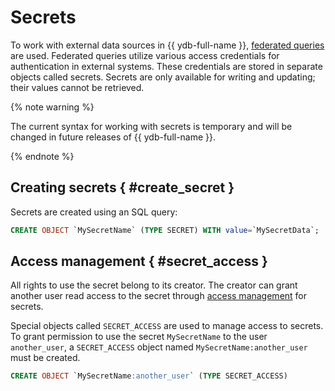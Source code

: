 # Secrets

To work with external data sources in {{ ydb-full-name }}, [federated queries](../federated_query/index.md) are used. Federated queries utilize various access credentials for authentication in external systems. These credentials are stored in separate objects called secrets. Secrets are only available for writing and updating; their values cannot be retrieved.

{% note warning %}

The current syntax for working with secrets is temporary and will be changed in future releases of {{ ydb-full-name }}.

{% endnote %}

## Creating secrets { #create_secret }

Secrets are created using an SQL query:

```sql
CREATE OBJECT `MySecretName` (TYPE SECRET) WITH value=`MySecretData`;
```

## Access management { #secret_access }

All rights to use the secret belong to its creator. The creator can grant another user read access to the secret through [access management](#secret_access) for secrets.

Special objects called `SECRET_ACCESS` are used to manage access to secrets. To grant permission to use the secret `MySecretName` to the user `another_user`, a `SECRET_ACCESS` object named `MySecretName:another_user` must be created.

```sql
CREATE OBJECT `MySecretName:another_user` (TYPE SECRET_ACCESS)
```